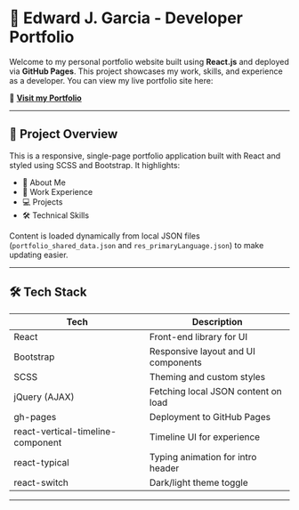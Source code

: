 # 💼 Edward J. Garcia - Developer Portfolio

Welcome to my personal portfolio website built using **React.js** and deployed via **GitHub Pages**. This project showcases my work, skills, and experience as a developer. You can view my live portfolio site here:

🔗 **[Visit my Portfolio](https://devopulent.github.io/)**

---

## 🚀 Project Overview

This is a responsive, single-page portfolio application built with React and styled using SCSS and Bootstrap. It highlights:

- 🧠 About Me
- 💼 Work Experience
- 💻 Projects
- 🛠️ Technical Skills

Content is loaded dynamically from local JSON files (`portfolio_shared_data.json` and `res_primaryLanguage.json`) to make updating easier.

---

## 🛠️ Tech Stack

| Tech              | Description                                |
|-------------------|--------------------------------------------|
| React             | Front-end library for UI                   |
| Bootstrap         | Responsive layout and UI components        |
| SCSS              | Theming and custom styles                  |
| jQuery (AJAX)     | Fetching local JSON content on load        |
| gh-pages          | Deployment to GitHub Pages                 |
| react-vertical-timeline-component | Timeline UI for experience        |
| react-typical     | Typing animation for intro header          |
| react-switch      | Dark/light theme toggle                    |

---


